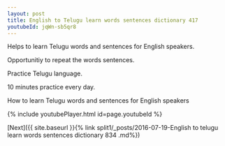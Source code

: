 ```yaml
---
layout: post
title: English to Telugu learn words sentences dictionary 417 
youtubeId: jqWn-sb5qr8
---
```

 
 
Helps to learn Telugu words and sentences for English speakers.

Opportunitiy to repeat the words sentences. 

Practice Telugu language. 
 
10 minutes practice every day. 
 
How to learn Telugu words and sentences for English speakers 
 
{% include youtubePlayer.html id=page.youtubeId %}
 
 
[Next]({{ site.baseurl }}{% link  split1/_posts/2016-07-19-English to telugu learn words sentences dictionary 834 .md%})
 
